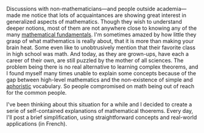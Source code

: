 Discussions with non-mathematicians&mdash;and people outside academia&mdash;made me notice that lots of acquaintances are showing great interest in generalized aspects of mathematics. Though they wish to understand deeper notions, most of them are not anywhere close to knowing any of the many [mathematical fundamentals](https://en.wikipedia.org/wiki/Elementary_mathematics). I'm sometimes amazed by how little they grasp of what mathematics is really about, that it is more than making your brain heat.
Some even like to unobtrusively mention that their favorite class in high school was math. And today, as they are grown-ups, have each a career of their own, are still puzzled by the mother of all sciences. The problem being there is no real alternative to learning complex theorems, and I found myself many times unable to explain some concepts because of the gap between high-level mathematics and the non-existence of simple and [aphoristic](https://en.wikipedia.org/wiki/Aphorism) vocabulary. So people compromised on math being out of reach for the common people.

I've been thinking about this situation for a while and I decided to create a serie of self-contained explanations of mathematical thoerems. Every day, I'll post a brief simplification, using straightforward concepts and real-world applications (in French).